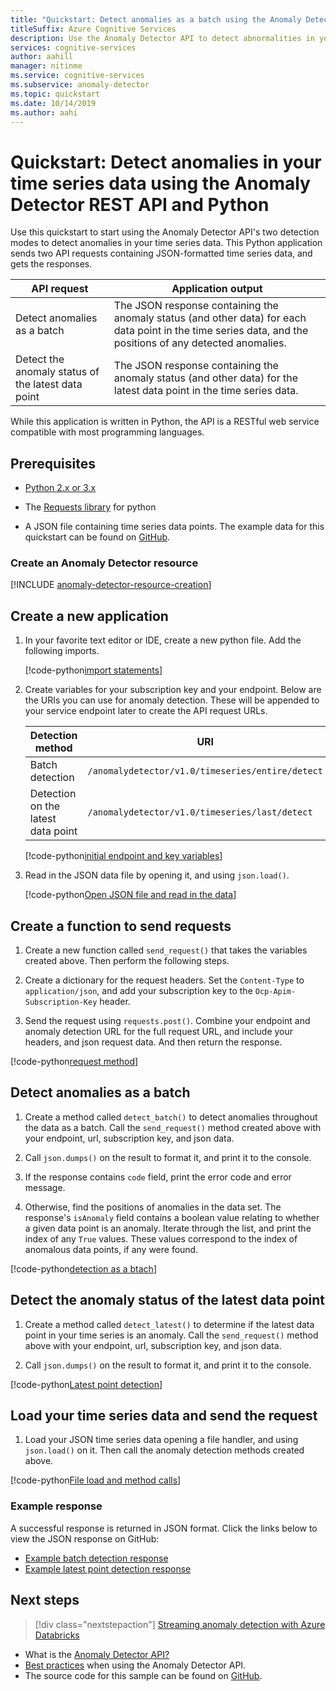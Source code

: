 ```yaml
---
title: "Quickstart: Detect anomalies as a batch using the Anomaly Detector REST API and Python"
titleSuffix: Azure Cognitive Services
description: Use the Anomaly Detector API to detect abnormalities in your data series either as a batch or on streaming data.
services: cognitive-services
author: aahill
manager: nitinme
ms.service: cognitive-services
ms.subservice: anomaly-detector
ms.topic: quickstart
ms.date: 10/14/2019
ms.author: aahi
---
```


# Quickstart: Detect anomalies in your time series data using the Anomaly Detector REST API and Python

Use this quickstart to start using the Anomaly Detector API's two detection modes to detect anomalies in your time series data. This Python application sends two API requests containing JSON-formatted time series data, and gets the responses.

| API request                                        | Application output                                                                                                                         |
|----------------------------------------------------|--------------------------------------------------------------------------------------------------------------------------------------------|
| Detect anomalies as a batch                        | The JSON response containing the anomaly status (and other data) for each data point in the time series data, and the positions of any detected anomalies. |
| Detect the anomaly status of the latest data point | The JSON response containing the anomaly status (and other data) for the latest data point in the time series data.                                                                                                                                         |

 While this application is written in Python, the API is a RESTful web service compatible with most programming languages.

## Prerequisites

- [Python 2.x or 3.x](https://www.python.org/downloads/)

- The [Requests library](http://docs.python-requests.org) for python

- A JSON file containing time series data points. The example data for this quickstart can be found on [GitHub](https://github.com/Azure-Samples/anomalydetector/blob/master/example-data/request-data.json).

### Create an Anomaly Detector resource

[!INCLUDE [anomaly-detector-resource-creation](../../../../includes/cognitive-services-anomaly-detector-resource-cli.md)]


## Create a new application

1. In your favorite text editor or IDE, create a new python file. Add the following imports.

    [!code-python[import statements](~/samples-anomaly-detector/quickstarts/python-detect-anomalies.py?name=imports)]

2. Create variables for your subscription key and your endpoint. Below are the URIs you can use for anomaly detection. These will be appended to your service endpoint later to create the API request URLs.

    |Detection method  |URI  |
    |---------|---------|
    |Batch detection    | `/anomalydetector/v1.0/timeseries/entire/detect`        |
    |Detection on the latest data point     | `/anomalydetector/v1.0/timeseries/last/detect`        |

    [!code-python[initial endpoint and key variables](~/samples-anomaly-detector/quickstarts/python-detect-anomalies.py?name=vars)]

3. Read in the JSON data file by opening it, and using `json.load()`.

    [!code-python[Open JSON file and read in the data](~/samples-anomaly-detector/quickstarts/python-detect-anomalies.py?name=fileLoad)]

## Create a function to send requests

1. Create a new function called `send_request()` that takes the variables created above. Then perform the following steps.

2. Create a dictionary for the request headers. Set the `Content-Type` to `application/json`, and add your subscription key to the `Ocp-Apim-Subscription-Key` header.

3. Send the request using `requests.post()`. Combine your endpoint and anomaly detection URL for the full request URL, and include your headers, and json request data. And then return the response.

[!code-python[request method](~/samples-anomaly-detector/quickstarts/python-detect-anomalies.py?name=request)]

## Detect anomalies as a batch

1. Create a method called `detect_batch()` to detect anomalies throughout the data as a batch. Call the `send_request()` method created above with your endpoint, url, subscription key, and json data.

2. Call `json.dumps()` on the result to format it, and print it to the console.

3. If the response contains `code` field, print the error code and error message.

4. Otherwise, find the positions of anomalies in the data set. The response's `isAnomaly` field contains a boolean value relating to whether a given data point is an anomaly. Iterate through the list, and print the index of any `True` values. These values correspond to the index of anomalous data points, if any were found.

[!code-python[detection as a btach](~/samples-anomaly-detector/quickstarts/python-detect-anomalies.py?name=detectBatch)]

## Detect the anomaly status of the latest data point

1. Create a method called `detect_latest()` to determine if the latest data point in your time series is an anomaly. Call the `send_request()` method above with your endpoint, url, subscription key, and json data. 

2. Call `json.dumps()` on the result to format it, and print it to the console.

[!code-python[Latest point detection](~/samples-anomaly-detector/quickstarts/python-detect-anomalies.py?name=detectLatest)]

## Load your time series data and send the request

1. Load your JSON time series data opening a file handler, and using `json.load()` on it. Then call the anomaly detection methods created above.

[!code-python[File load and method calls](~/samples-anomaly-detector/quickstarts/python-detect-anomalies.py?name=fileLoad)]

### Example response

A successful response is returned in JSON format. Click the links below to view the JSON response on GitHub:
* [Example batch detection response](https://github.com/Azure-Samples/anomalydetector/blob/master/example-data/batch-response.json)
* [Example latest point detection response](https://github.com/Azure-Samples/anomalydetector/blob/master/example-data/latest-point-response.json)

## Next steps

> [!div class="nextstepaction"]
>[Streaming anomaly detection with Azure Databricks](../tutorials/anomaly-detection-streaming-databricks.md)

* What is the [Anomaly Detector API?](../overview.md)
* [Best practices](../concepts/anomaly-detection-best-practices.md) when using the Anomaly Detector API.
* The source code for this sample can be found on [GitHub](https://github.com/Azure-Samples/AnomalyDetector/blob/master/quickstarts/sdk/csharp-sdk-sample.cs).
